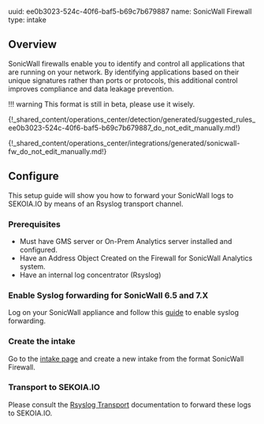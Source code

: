 uuid: ee0b3023-524c-40f6-baf5-b69c7b679887
name: SonicWall Firewall
type: intake

## Overview

SonicWall firewalls enable you to identify and control all applications that are running on your network. By identifying applications based on their unique signatures rather than ports or protocols, this additional control improves compliance and data leakage prevention.

!!! warning
    This format is still in beta, please use it wisely.

{!_shared_content/operations_center/detection/generated/suggested_rules_ee0b3023-524c-40f6-baf5-b69c7b679887_do_not_edit_manually.md!}

{!_shared_content/operations_center/integrations/generated/sonicwall-fw_do_not_edit_manually.md!}

## Configure

This setup guide will show you how to forward your SonicWall logs
to SEKOIA.IO by means of an Rsyslog transport channel.

### Prerequisites

- Must have GMS server or On-Prem Analytics server installed and configured.
- Have an Address Object Created on the Firewall for SonicWall Analytics system.
- Have an internal log concentrator (Rsyslog)

### Enable Syslog forwarding for SonicWall 6.5 and 7.X

Log on your SonicWall appliance and follow this [guide](https://www.sonicwall.com/support/knowledge-base/how-can-i-configure-a-syslog-server-on-a-sonicwall-firewall/170505984096810/) to enable syslog forwarding.

### Create the intake

Go to the [intake page](https://app.sekoia.io/operations/intakes) and create a new intake from the format SonicWall Firewall.

### Transport to SEKOIA.IO

Please consult the [Rsyslog Transport](../../../ingestion_methods/rsyslog/) documentation to forward these logs to SEKOIA.IO.
